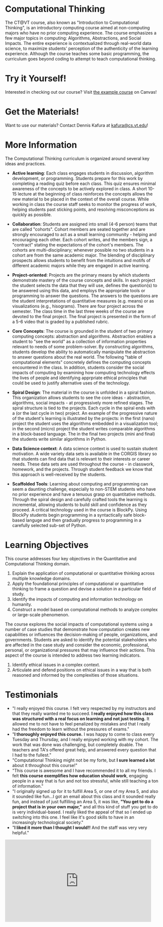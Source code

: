 # Computational Thinking

The CT@VT course, also known as "Introduction to Computational Thinking", is an introductory computing course aimed at non-computing majors who have no prior computing experience. The course emphasizes a few major topics in computing: Algorithms, Abstractions, and Social Impacts. The entire experience is contextualized through real-world data science, to maximize students' perception of the authenticity of the learning experience. Although the course teaches some basic programming, the curriculum goes beyond coding to attempt to teach computational thinking.

# Try it Yourself!

Interested in checking out our course? Visit [the example course](https://canvas.instructure.com/courses/1133362/) on Canvas!

# Get the Materials!

Want to use our materials? Contact Dennis Kafura at <kafura@cs.vt.edu>!

# More Information

The Computational Thinking curriculum is organized around several key ideas and practices.

* **Active learning**: Each class engages students in discussion, algorithm development, or programming. Students prepare for this work by completing a reading quiz before each class. This quiz ensures minimal awareness of the concepts to be actively explored in class. A short 10-15 lecture at the beginning of class reinforces the concepts allows the new material to be placed in the context of the overall course. While working in class the course staff seeks to monitor the progress of work, helping students past sticking points, and resolving misconceptions as quickly as possible.

* **Collaboration**: Students are assigned into small (4-6 person) teams that are called "cohorts". Cohort members are seated together and are strongly encouraged to act as a small learning community - helping and encouraging each other. Each cohort writes, and the members sign, a "contract" stating the expectations of the cohort's members. The cohorts are multi-disciplinary; whenever possible no two students in a cohort are from the same academic major. The blending of disciplinary prospects allows students to benefit from the intuitions and motifs of different academic majors while they are engaged in active learning.

* **Project-oriented**: Projects are the primary means by which students demonstrate mastery of the course concepts and skills. In each project the student selects the data that they will use, defines the question(s) to be answered using this data, and employs the appropriate tools or programming to answer the questions. The answers to the questions are the student interpretations of quantitative measures (e.g. means) or as visualizations (e.g., hisograms). There are four project across the semester. The class time in the last three weeks of the course are devoted to the final project. The final project is presented in the form of a 5-6 video that is graded by a published rubric.

* **Core Concepts**: The course is grounded in the student of two primary computing concepts: abstraction and algorithms. Abstraction enables a student to "see the world" as a collection of information properties relevant to needs of some problem-solver. By constructing algorithms, students develop the ability to automatically manipulate the abstraction to answer questions about the real world. The following "table of computational elements" concretely defines the computing concepts encountered in the class. In addition, students consider the social impacts of computing by examining how computing technology effects the lives of people and identifying apprpriate ethical principles that could be used to justify alternative uses of the technology.

* **Spiral Design**: The material in the course is unfolded in a spiral fashion. This organization allows students to see the core ideas - abstraction, algorithms, social impacts - at progressively more refined stages. The spiral structure is tied to the projects. Each cycle in the spiral ends with a (or the last cycle in two) project. An example of the progressive nature of the student's learning is illustrated by the projects: in the first (nano) project the student uses the algorithms embedded in a visualization tool; in the second (micro) project the student writes comparable algorithms in a block-based language. The in the final two projects (mini and final) the students write similar algorithms in Python.

* **Data Science context**: A data science context is used to sustain student motivation. A wide variety data sets is available in the CORGIS library so that students can find data that is relevant to their interests or career needs. These data sets are used throughout the course - in classwork, homework, and the projects. Through student feedback we know that this approach is well-received by the students.

* **Scaffolded Tools**: Learning about computing and programming can seem a daunting challenge, especially to non-STEM students who have no prior experience and have a tenuous grasp on quantitative methods. Through the spiral design and carefully crafted tools the learning is incremental, allowing students to build skill and confidence as they proceed. A critical technology used in the course is BlockPy. Using BlockPy students begin programming in a syntactically safe block-based languge and then gradually progress to programming in a carefully selected sub-set of Python.

# Learning Objectives

This course addresses four key objectives in the Quantitative and Computational Thinking domain.

1. Explain the application of computational or quantitative thinking across multiple knowledge domains.
2. Apply the foundational principles of computational or quantitative thinking to frame a question and devise a solution in a particular field of study.
3. Identify the impacts of computing and information technology on humanity.
4. Construct a model based on computational methods to analyze complex or large-scale phenomenon.

The course explores the social impacts of computational systems using a number of case studies that demonstrate how computation creates new capabilities or influences the decision-making of people, organizations, and governments. Students are asked to identify the potential stakeholders who are affected in the case study and consider the economic, professional, personal, or organizational pressures that may influence their actions. This aspect of the course is intended to address two learning indicators.

1. Identify ethical issues in a complex context.
2. Articulate and defend positions on ethical issues in a way that is both reasoned and informed by the complexities of those situations.

# Testimonials

* "I really enjoyed this course. I felt very respected by my instructors and that they really wanted me to succeed. **I really enjoyed how this class was structured with a real focus on learning and not just testing.** It allowed me to not have to feel penalized by mistakes and that I really had the freedom to learn without the pressures of exams."
* "**I thoroughly enjoyed this course.** I was happy to come to class every Tuesday and Thursday, and I really enjoyed working with my cohort. The work that was done was challenging, but completely doable. The teachers and TA's offered great help, and answered every question that I had to the fullest."
* "Computational Thinking might not be my forte, but **I sure learned a lot** about it throughout this course!"
* "This course is awesome and I have recommended it to all my friends. I felt **this course exemplifies how education should work**, engaging people in a way that is fun and not too stressful, while still teaching a ton of information."
* "I originally signed up for it to fulfill Area 5, or one of my Area 5, and also it sounded like fun...I got an email about this class and it sounded really fun, and instead of just fulfilling an Area 5, it was like, **"You get to do a project that is in your own major,"** and all this kind of stuff you get to do is very individual-based. I really liked the appeal of that so I ended up switching into this one. I feel like it's good skills to have in an increasingly technological society."
* "**I liked it more than I thought I would!!** And the staff was very very helpful."


<iframe width="480" height="270" src="https://www.youtube.com/embed/dYyis6WLVus" frameborder="0" allow="accelerometer; autoplay; encrypted-media; gyroscope; picture-in-picture" allowfullscreen></iframe>
